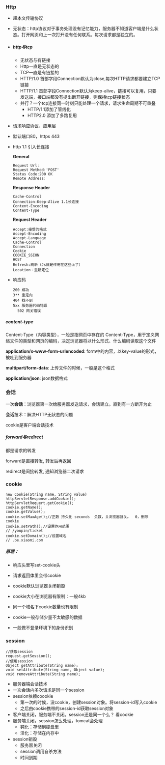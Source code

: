 ### Http

- 超本文传输协议

- 无状态：http协议对于事务处理没有记忆能力，服务器不知道客户端是什么状态。打开网页和上一次打开没有任何联系。每次请求都是独立的。

- ##### http与tcp

  - 无状态与有链接
  - Http一直是无状态的
  - TCP一直是有链接的
  - HTTP/1.0 首部字段Connection默认为close,每次HTTP请求都要建立TCP链接
  - HTTP/1.1 首部字段Connection默认为keep-alive，链接可以复用，只要发送端，接口端都没有提出断开链接，则保持tcp链接状态
  - 并行？一个tcp连接同一时刻只能处理一个请求，请求生命周期不可重叠
    - HTTP/1.1添加了管线化
    - HTTP2.0 添加了多路复用

- 请求响应协议，应用层

- 默认端口80，https 443

- http 1.1 引入长连接

  **General**

  ```
  Request Url:
  Request Method:'POST'
  Status Code:200 OK
  Remote Address:
  ```

  **Response Header**

  ```
  Cache-Control
  Connection:Keep-Alive 1.1长连接
  Content-Encoding
  Content-Type
  
  ```

  **Request Header**

  ```
  Accept:接受的格式
  Accept-Encoding
  Accept-Language
  Cache-Control
  Connection
  Cookie
  COOKIE_SSION
  HOST
  Refresh:刷新（Js就是作用在这些上了）
  Location：重新定位
  ```

- 响应码

  ```
  200 成功
  3** 重定向
  404 找不到
  5xx 服务器代码错误
  	502 网关错误
  ```

##### content-type

Content-Type（内容类型），一般是指网页中存在的 Content-Type，用于定义网络文件的类型和网页的编码，决定浏览器将以什么形式、什么编码读取这个文件

**application/x-www-form-urlencoded**: form中的内容，以key-value的形式，被吐到服务器

**multipart/form-data**: 上传文件的时候，一般是这个格式

**application/json**: json数据格式

### 会话

一次**会话**：浏览器第一次给服务器发送请求，会话建立。直到有一方断开为止

**会话**技术：解决HTTP无状态的问题

cookie是客户端会话技术

##### forward与redirect

都是请求的转发

forward是直接转发, 转发后再返回

redirect是间接转发, 通知浏览器二次请求

### cookie

```
new Cookie(String name, String value)
httpServletResponse.addCookie();
httpServletRequert.getCookie();
cookie.getName();
cookie.getValue();
cookie.setMaxAge();//正数 持久化 seconds  负数，关浏览器就关。  0，删除cookie
cookie.setPath();//设置作用范围
// /youpin/ticket
cookie.setDomain();//设置域名
// .be.xiaomi.com
```

##### 原理：

- 响应头里写set-cookie头

- 请求返回体里会带cookie

- cookie默认浏览器关闭销毁
- cookie大小在浏览器有限制：一般4kb
- 同一个域名下cookie数量也有限制
- cookie一般存储少量不太敏感的数据
- 一般做不登录环境下的身份识别

### session

```
//获取session
request.getSession();
//使用session
Object getAttribute(String name);
void setAttribute(String name, Object value);
void removeAttribute(String name);
```

- 服务器端会话技术
- 一次会话内多次请求是同一个session
- session依赖coookie
  - 第一次的时候，没cookie，创建session对象。将session-id写入cookie
  - 之后由cookie携带的session-id获取session对象
- 客户端关闭，服务端不关闭。session还是同一个么？ 看cookie
- 服务端关闭，session怎么处理，tomcat会处理
  - 钝化：存储到硬盘里
  - 活化：存储在内存中
- session销毁
  - 服务器关闭
  - session调用自杀方法
  - 时间到期
